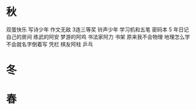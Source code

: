 # 秋

双蛋快乐
写诗少年
作文无敌
3连三等奖
铃声少年
学习机和五笔
密码本
5 年日记
自己的房间
练武的阿安
梦游的阿鸡
书法家阿力
书架
原来我不会物理
地理怎么学
不会就名字倒着写
凭栏
棋友阿柱
乒乓

# 冬



# 春



